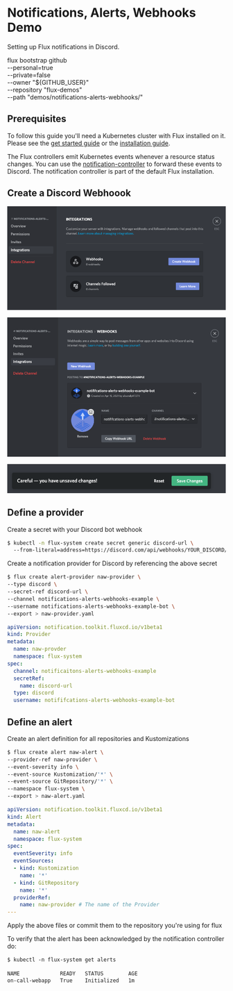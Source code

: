 # Notifications, Alerts, Webhooks Demo

Setting up Flux notifications in Discord.

flux bootstrap github \
--personal=true \
--private=false \
--owner "${GITHUB_USER}" \
--repository "flux-demos" \
--path "demos/notifications-alerts-webhooks/"


## Prerequisites

To follow this guide you'll need a Kubernetes cluster with Flux installed on it.
Please see the [get started guide](https://toolkit.fluxcd.io/get-started)
or the [installation guide](ttps://toolkit.fluxcd.io/installation).

The Flux controllers emit Kubernetes events whenever a resource status changes.
You can use the [notification-controller](https://toolkit.fluxcd.io/components/notification/controller) to forward these events to Discord.
The notification controller is part of the default Flux installation.

## Create a Discord Webhoook

![Create a webhook](../../assets/Screen%20Shot%202021-04-15%20at%2011.20.31.png)

![Webhook Details](../../assets/Screen%20Shot%202021-04-15%20at%2011.24.33.png)

![Save webhook](../../assets/Screen%20Shot%202021-04-15%20at%2011.26.12.png)

## Define a provider

Create a secret with your Discord bot webhook

```bash
$ kubectl -n flux-system create secret generic discord-url \ 
  --from-literal=address=https://discord.com/api/webhooks/YOUR_DISCORD/WEBHOOK
```

Create a notification provider for Discord by referencing the above secret

```bash
$ flux create alert-provider naw-provider \
--type discord \
--secret-ref discord-url \
--channel notifications-alerts-webhooks-example \
--username notifications-alerts-webhooks-example-bot \
--export > naw-provider.yaml
```

```yaml
apiVersion: notification.toolkit.fluxcd.io/v1beta1
kind: Provider
metadata:
  name: naw-provder
  namespace: flux-system
spec:
  channel: notificaitons-alerts-webhooks-example
  secretRef:
    name: discord-url
  type: discord
  username: notififcations-alerts-webhooks-example-bot
```

## Define an alert

Create an alert definition for all repositories and Kustomizations

```bash
$ flux create alert naw-alert \
--provider-ref naw-provider \
--event-severity info \
--event-source Kustomization/'*' \
--event-source GitRepository/'*' \
--namespace flux-system \
--export > naw-alert.yaml
```
```yaml
apiVersion: notification.toolkit.fluxcd.io/v1beta1
kind: Alert
metadata:
  name: naw-alert
  namespace: flux-system
spec:
  eventSeverity: info
  eventSources:
  - kind: Kustomization
    name: '*'
  - kind: GitRepository
    name: '*'
  providerRef:
    name: naw-provider # The name of the Provider
---
```

Apply the above files or commit them to the repository you're using for flux

To verify that the alert has been acknowledged by the notification controller do:

```console
$ kubectl -n flux-system get alerts

NAME             READY   STATUS        AGE
on-call-webapp   True    Initialized   1m
```